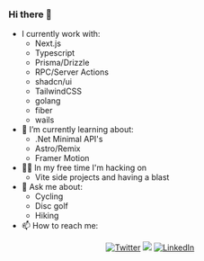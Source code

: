 ### Hi there 👋 

- I currently work with:
  - Next.js
  - Typescript
  - Prisma/Drizzle
  - RPC/Server Actions
  - shadcn/ui
  - TailwindCSS
  - golang
  - fiber
  - wails
- 🌱 I’m currently learning about:
  - .Net Minimal API's
  - Astro/Remix
  - Framer Motion
- 👨‍💻 In my free time I'm hacking on
  - Vite side projects and having a blast
- 💬 Ask me about: 
  - Cycling
  - Disc golf
  - Hiking
- 📫 How to reach me: 

<p align="center">
	<a href="https://twitter.com/dev_so_below"><img src="https://img.shields.io/badge/Twitter-1DA1F2?style=for-the-badge&logo=twitter&logoColor=white" alt="Twitter"></a>
	<a href="https://gitlab.com/jfay2"><img src="https://img.shields.io/badge/GitLab-330F63?style=for-the-badge&logo=gitlab&logoColor=white" akt="GitLab"></a>
	<a href="https://www.linkedin.com/in/johnkfay"><img src="https://img.shields.io/badge/LinkedIn-0077B5?style=for-the-badge&logo=linkedin&logoColor=white" alt="LinkedIn"></a>
</p>
